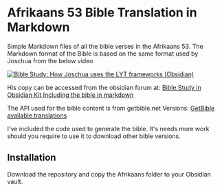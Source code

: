 # Afrikaans 53 Bible Translation in Markdown

Simple Markdown files of all the bible verses in the Afrikaans 53. 
The Markdown format of the Bible is based on the same format used by Joschua from the below video

[![Bible Study: How Joschua uses the LYT frameworks (Obsidian)](https://img.youtube.com/vi/vxc6YbmpMNQ/maxresdefault.jpg)](https://www.youtube.com/watch?v=vxc6YbmpMNQ&t=325s)

His copy can be accessed from the obsidian forum at:
[Bible Study in Obsidian Kit Including the bible in markdown](https://forum.obsidian.md/t/bible-study-in-obsidian-kit-including-the-bible-in-markdown/12503)

The API used for the bible content is from getbible.net
Versions:
[GetBible available translations](https://api.getbible.net/v2/translations.json)

I've included the code used to generate the bible. It's needs more work should you require to use it to download other bible versions.


## Installation

Download the repository and copy the Afrikaans folder to your Obsidian vault.

